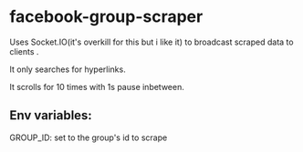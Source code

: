 # facebook-group-scraper

Uses Socket.IO(it's overkill for this but i like it) to broadcast scraped data to clients .

It only searches for hyperlinks.

It scrolls for 10 times with 1s pause inbetween.

## Env variables:
GROUP_ID: set to the group's id to scrape

